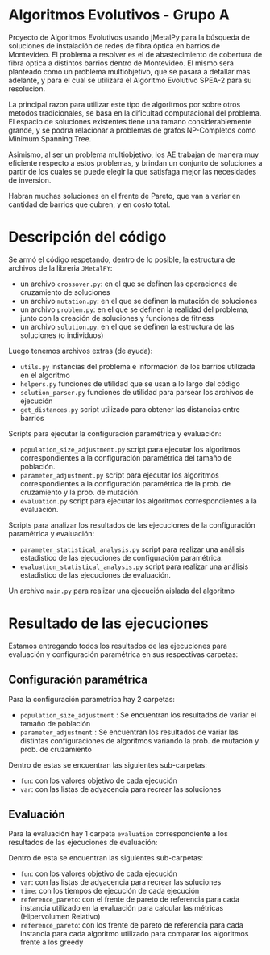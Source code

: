 # Algoritmos Evolutivos - Grupo A
Proyecto de Algoritmos Evolutivos usando jMetalPy para la búsqueda de soluciones de instalación de redes de fibra óptica en barrios de Montevideo.
El problema a resolver es el de abastecimiento de cobertura de fibra optica a distintos barrios dentro de Montevideo. El mismo sera planteado como un problema multiobjetivo, que se pasara a detallar mas adelante, y para el cual se utilizara el Algoritmo Evolutivo SPEA-2 para su resolucion.

La principal razon para utilizar este tipo de algoritmos por sobre otros metodos tradicionales, se basa en la dificultad computacional del problema. El espacio de soluciones existentes tiene una tamano considerablemente grande, y se podrıa relacionar a problemas de grafos NP-Completos como Minimum Spanning Tree.

Asimismo, al ser un problema multiobjetivo, los AE trabajan de manera muy eficiente respecto a estos problemas, y brindan un conjunto de soluciones a partir de los cuales se puede elegir la que satisfaga mejor las necesidades de inversion.

Habran muchas soluciones en el frente de Pareto, que van a variar en cantidad de barrios que cubren, y en costo total.

# Descripción del código
Se armó el código respetando, dentro de lo posible, la estructura de archivos de la libreria `JMetalPY`:
- un archivo `crossover.py`: en el que se definen las operaciones de cruzamiento de soluciones
- un archivo `mutation.py`: en el que se definen la mutación de soluciones
- un archivo `problem.py`: en el que se definen la realidad del problema, junto con la creación de soluciones y funciones de fitness
- un archivo `solution.py`: en el que se definen la estructura de las soluciones (o individuos)

Luego tenemos archivos extras (de ayuda):
- `utils.py` instancias del problema e información de los barrios utilizada en el algoritmo
- `helpers.py` funciones de utilidad que se usan a lo largo del código
- `solution_parser.py` funciones de utilidad para parsear los archivos de ejecución
- `get_distances.py` script utilizado para obtener las distancias entre barrios

Scripts para ejecutar la configuración paramétrica y evaluación:
- `population_size_adjustment.py` script para ejecutar los algoritmos correspondientes a la configuración paramétrica del tamaño de población.
- `parameter_adjustment.py` script para ejecutar los algoritmos correspondientes a la configuración paramétrica de la prob. de cruzamiento y la prob. de mutación.
- `evaluation.py` script para ejecutar los algoritmos correspondientes a la evaluación.

Scripts para analizar los resultados de las ejecuciones de la configuración paramétrica y evaluación:
- `parameter_statistical_analysis.py` script para realizar una análisis estadistico de las ejecuciones de configuración paramétrica.
- `evaluation_statistical_analysis.py` script para realizar una análisis estadistico de las ejecuciones de evaluación.

Un archivo `main.py` para realizar una ejecución aislada del algoritmo

# Resultado de las ejecuciones
Estamos entregando todos los resultados de las ejecuciones para evaluación y configuración paramétrica en sus respectivas carpetas:

## Configuración paramétrica
Para la configuración parametrica hay 2 carpetas:
- `population_size_adjustment` : Se encuentran los resultados de variar el tamaño de población
- `parameter_adjustment` : Se encuentran los resultados de variar las distintas configuraciones de algoritmos variando la prob. de mutación y prob. de cruzamiento

Dentro de estas se encuentran las siguientes sub-carpetas:
- `fun`: con los valores objetivo de cada ejecución
- `var`: con las listas de adyacencia para recrear las soluciones

## Evaluación
Para la evaluación hay 1 carpeta `evaluation` correspondiente a los resultados de las ejecuciones de evaluación:

Dentro de esta se encuentran las siguientes sub-carpetas:
- `fun`: con los valores objetivo de cada ejecución
- `var`: con las listas de adyacencia para recrear las soluciones
- `time`: con los tiempos de ejecución de cada ejecución
- `reference_pareto`: con el frente de pareto de referencia para cada instancia utilizado en la evaluación para calcular las métricas (Hipervolumen Relativo)
- `reference_pareto`: con los frente de pareto de referencia para cada instancia para cada algoritmo utilizado para comparar los algoritmos frente a los greedy
